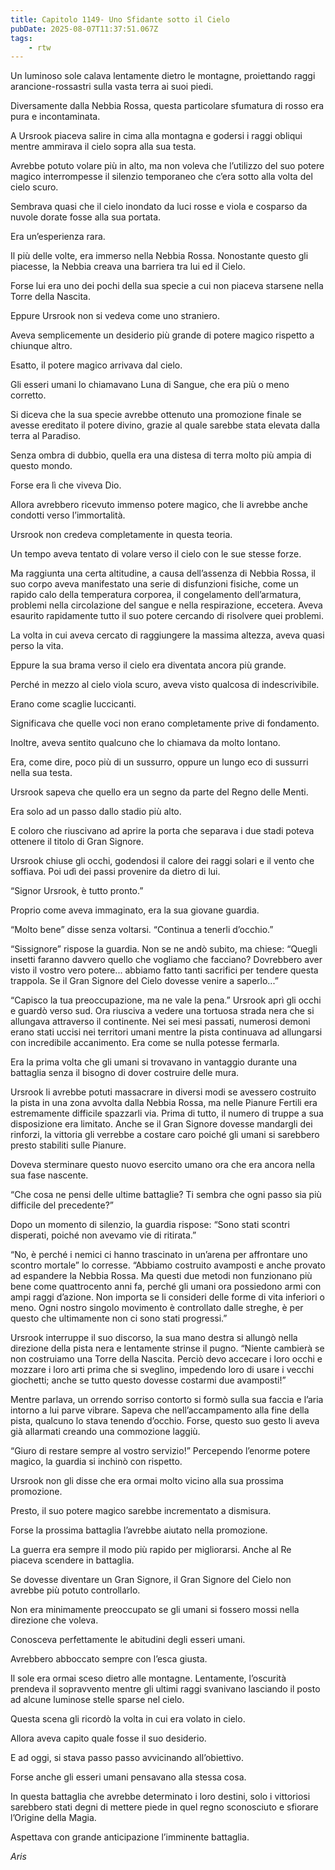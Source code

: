 ```yaml
---
title: Capitolo 1149- Uno Sfidante sotto il Cielo
pubDate: 2025-08-07T11:37:51.067Z
tags:
    - rtw
---
```





















Un luminoso sole calava lentamente dietro le montagne, proiettando raggi arancione-rossastri sulla vasta terra ai suoi piedi.






Diversamente dalla Nebbia Rossa, questa particolare sfumatura di rosso era pura e incontaminata.






A Ursrook piaceva salire in cima alla montagna e godersi i raggi obliqui mentre ammirava il cielo sopra alla sua testa.






Avrebbe potuto volare più in alto, ma non voleva che l’utilizzo del suo potere magico interrompesse il silenzio temporaneo che c’era sotto alla volta del cielo scuro.






Sembrava quasi che il cielo inondato da luci rosse e viola e cosparso da nuvole dorate fosse alla sua portata.






Era un’esperienza rara.






Il più delle volte, era immerso nella Nebbia Rossa. Nonostante questo gli piacesse, la Nebbia creava una barriera tra lui ed il Cielo.






Forse lui era uno dei pochi della sua specie a cui non piaceva starsene nella Torre della Nascita.






Eppure Ursrook non si vedeva come uno straniero.






Aveva semplicemente un desiderio più grande di potere magico rispetto a chiunque altro.






Esatto, il potere magico arrivava dal cielo.






Gli esseri umani lo chiamavano Luna di Sangue, che era più o meno corretto.






Si diceva che la sua specie avrebbe ottenuto una promozione finale se avesse ereditato il potere divino, grazie al quale sarebbe stata elevata dalla terra al Paradiso.






Senza ombra di dubbio, quella era una distesa di terra molto più ampia di questo mondo.






Forse era lì che viveva Dio.






Allora avrebbero ricevuto immenso potere magico, che li avrebbe anche condotti verso l’immortalità.






Ursrook non credeva completamente in questa teoria.






Un tempo aveva tentato di volare verso il cielo con le sue stesse forze.






Ma raggiunta una certa altitudine, a causa dell’assenza di Nebbia Rossa, il suo corpo aveva manifestato una serie di disfunzioni fisiche, come un rapido calo della temperatura corporea, il congelamento dell’armatura, problemi nella circolazione del sangue e nella respirazione, eccetera. Aveva esaurito rapidamente tutto il suo potere cercando di risolvere quei problemi.






La volta in cui aveva cercato di raggiungere la massima altezza, aveva quasi perso la vita.






Eppure la sua brama verso il cielo era diventata ancora più grande.






Perché in mezzo al cielo viola scuro, aveva visto qualcosa di indescrivibile.






Erano come scaglie luccicanti.






Significava che quelle voci non erano completamente prive di fondamento.






Inoltre, aveva sentito qualcuno che lo chiamava da molto lontano.






Era, come dire, poco più di un sussurro, oppure un lungo eco di sussurri nella sua testa.






Ursrook sapeva che quello era un segno da parte del Regno delle Menti.






Era solo ad un passo dallo stadio più alto.






E coloro che riuscivano ad aprire la porta che separava i due stadi poteva ottenere il titolo di Gran Signore.






Ursrook chiuse gli occhi, godendosi il calore dei raggi solari e il vento che soffiava. Poi udì dei passi provenire da dietro di lui.






“Signor Ursrook, è tutto pronto.”






Proprio come aveva immaginato, era la sua giovane guardia.






“Molto bene” disse senza voltarsi. “Continua a tenerli d’occhio.”






“Sissignore” rispose la guardia. Non se ne andò subito, ma chiese: “Quegli insetti faranno davvero quello che vogliamo che facciano? Dovrebbero aver visto il vostro vero potere... abbiamo fatto tanti sacrifici per tendere questa trappola. Se il Gran Signore del Cielo dovesse venire a saperlo...”






“Capisco la tua preoccupazione, ma ne vale la pena.” Ursrook aprì gli occhi e guardò verso sud. Ora riusciva a vedere una tortuosa strada nera che si allungava attraverso il continente. Nei sei mesi passati, numerosi demoni erano stati uccisi nei territori umani mentre la pista continuava ad allungarsi con incredibile accanimento. Era come se nulla potesse fermarla.






Era la prima volta che gli umani si trovavano in vantaggio durante una battaglia senza il bisogno di dover costruire delle mura.






Ursrook li avrebbe potuti massacrare in diversi modi se avessero costruito la pista in una zona avvolta dalla Nebbia Rossa, ma nelle Pianure Fertili era estremamente difficile spazzarli via. Prima di tutto, il numero di truppe a sua disposizione era limitato. Anche se il Gran Signore dovesse mandargli dei rinforzi, la vittoria gli verrebbe a costare caro poiché gli umani si sarebbero presto stabiliti sulle Pianure.






Doveva sterminare questo nuovo esercito umano ora che era ancora nella sua fase nascente.






“Che cosa ne pensi delle ultime battaglie? Ti sembra che ogni passo sia più difficile del precedente?”






Dopo un momento di silenzio, la guardia rispose: “Sono stati scontri disperati, poiché non avevamo vie di ritirata.”






“No, è perché i nemici ci hanno trascinato in un’arena per affrontare uno scontro mortale” lo corresse. “Abbiamo costruito avamposti e anche provato ad espandere la Nebbia Rossa. Ma questi due metodi non funzionano più bene come quattrocento anni fa, perché gli umani ora possiedono armi con ampi raggi d’azione. Non importa se li consideri delle forme di vita inferiori o meno. Ogni nostro singolo movimento è controllato dalle streghe, è per questo che ultimamente non ci sono stati progressi.”






Ursrook interruppe il suo discorso, la sua mano destra si allungò nella direzione della pista nera e lentamente strinse il pugno. “Niente cambierà se non costruiamo una Torre della Nascita. Perciò devo accecare i loro occhi e mozzare i loro arti prima che si sveglino, impedendo loro di usare i vecchi giochetti; anche se tutto questo dovesse costarmi due avamposti!”






Mentre parlava, un orrendo sorriso contorto si formò sulla sua faccia e l’aria intorno a lui parve vibrare. Sapeva che nell’accampamento alla fine della pista, qualcuno lo stava tenendo d’occhio. Forse, questo suo gesto li aveva già allarmati creando una commozione laggiù.






“Giuro di restare sempre al vostro servizio!” Percependo l’enorme potere magico, la guardia si inchinò con rispetto.






Ursrook non gli disse che era ormai molto vicino alla sua prossima promozione.






Presto, il suo potere magico sarebbe incrementato a dismisura.






Forse la prossima battaglia l’avrebbe aiutato nella promozione.






La guerra era sempre il modo più rapido per migliorarsi. Anche al Re piaceva scendere in battaglia.






Se dovesse diventare un Gran Signore, il Gran Signore del Cielo non avrebbe più potuto controllarlo.






Non era minimamente preoccupato se gli umani si fossero mossi nella direzione che voleva.






Conosceva perfettamente le abitudini degli esseri umani.






Avrebbero abboccato sempre con l’esca giusta.






Il sole era ormai sceso dietro alle montagne. Lentamente, l’oscurità prendeva il sopravvento mentre gli ultimi raggi svanivano lasciando il posto ad alcune luminose stelle sparse nel cielo.






Questa scena gli ricordò la volta in cui era volato in cielo.






Allora aveva capito quale fosse il suo desiderio.






E ad oggi, si stava passo passo avvicinando all’obiettivo.






Forse anche gli esseri umani pensavano alla stessa cosa.






In questa battaglia che avrebbe determinato i loro destini, solo i vittoriosi sarebbero stati degni di mettere piede in quel regno sconosciuto e sfiorare l’Origine della Magia.






Aspettava con grande anticipazione l’imminente battaglia.






<em>Aris</em>


                                


                                



